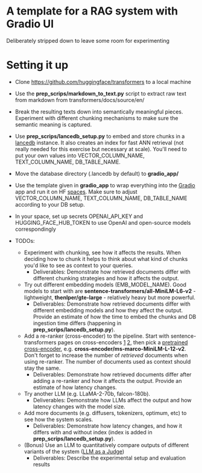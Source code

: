 # A template for a RAG system with Gradio UI
Deliberately stripped down to leave some room for experimenting

# Setting it up
- Clone https://github.com/huggingface/transformers to a local machine
- Use the **prep_scrips/markdown_to_text.py** script to extract raw text from markdown from transformers/docs/source/en/
- Break the resulting texts down into semantically meaningful pieces. Experiment with different chunking mechanisms to make sure the semantic meaning is captured.
- Use **prep_scrips/lancedb_setup.py** to embed and store chunks in a [lancedb](https://lancedb.github.io/lancedb/) instance. It also creates an index for fast ANN retrieval (not really needed for this exercise but necessary at scale). You'll need to put your own values into VECTOR_COLUMN_NAME, TEXT_COLUMN_NAME, DB_TABLE_NAME.
- Move the database directory (.lancedb by default) to **gradio_app/**
- Use the template given in **gradio_app** to wrap everything into the [Gradio](https://www.gradio.app/docs/interface) app and run it on HF [spaces](https://huggingface.co/docs/hub/spaces-config-reference). Make sure to adjust VECTOR_COLUMN_NAME, TEXT_COLUMN_NAME, DB_TABLE_NAME according to your DB setup.
- In your space, set up secrets OPENAI_API_KEY and HUGGING_FACE_HUB_TOKEN to use OpenAI and open-source models correspondingly

- TODOs: 
  - Experiment with chunking, see how it affects the results. When deciding how to chunk it helps to think about what kind of chunks you'd like to see as context to your queries.
    - Deliverables: Demonstrate how retrieved documents differ with different chunking strategies and how it affects the output.
  - Try out different embedding models (EMB_MODEL_NAME). Good models to start with are **sentence-transformers/all-MiniLM-L6-v2** - lightweight, **thenlper/gte-large** - relatively heavy but more powerful.
    - Deliverables: Demonstrate how retrieved documents differ with different embedding models and how they affect the output. Provide an estimate of how the time to embed the chunks and DB ingestion time differs (happening in **prep_scrips/lancedb_setup.py**).
  - Add a re-ranker (cross-encoder) to the pipeline. Start with sentence-transformers pages on cross-encoders [1](https://www.sbert.net/examples/applications/cross-encoder/README.html) [2](https://www.sbert.net/examples/applications/retrieve_rerank/README.html), then pick a [pretrained cross-encoder](https://www.sbert.net/docs/pretrained-models/ce-msmarco.html), e.g. **cross-encoder/ms-marco-MiniLM-L-12-v2**. Don't forget to increase the number of *retrieved* documents when using re-ranker. The number of documents used as context should stay the same.
    - Deliverables: Demonstrate how retrieved documents differ after adding a re-ranker and how it affects the output. Provide an estimate of how latency changes. 
  - Try another LLM (e.g. LLaMA-2-70b, falcon-180b).
    - Deliverables: Demonstrate how LLMs affect the output and how latency changes with the model size.
  - Add more documents (e.g. diffusers, tokenizers, optimum, etc) to see how the system scales.
    - Deliverables: Demonstrate how latency changes, and how it differs with and without index (index is added in **prep_scrips/lancedb_setup.py**).
  - (Bonus) Use an LLM to quantitatively compare outputs of different variants of the system ([LLM as a Judge](https://huggingface.co/collections/andrewrreed/llm-as-a-judge-653fb861e361fd03c12d41e5))
    - Deliverables: Describe the experimental setup and evaluation results
